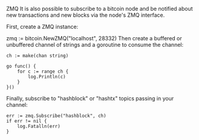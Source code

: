 ZMQ
It is also possible to subscribe to a bitcoin node and be notified about new transactions and new blocks via the node's ZMQ interface.

First, create a ZMQ instance:

zmq := bitcoin.NewZMQ("localhost", 28332)
Then create a buffered or unbuffered channel of strings and a goroutine to consume the channel:

	ch := make(chan string)

	go func() {
		for c := range ch {
			log.Println(c)
		}
	}()
Finally, subscribe to "hashblock" or "hashtx" topics passing in your channel:

	err := zmq.Subscribe("hashblock", ch)
	if err != nil {
		log.Fatalln(err)
	}